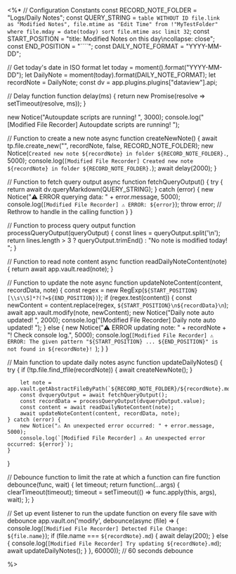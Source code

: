<%*
// Configuration Constants
const RECORD_NOTE_FOLDER = "Logs/Daily Notes";
const QUERY_STRING = `table WITHOUT ID file.link as "Modified Notes", file.mtime as "Edit Time" from !"MyTestFolder" where file.mday = date(today) sort file.mtime asc limit 32`;
const START_POSITION = "title: Modified Notes on this day\ncollapse: close"; 
const END_POSITION = "````";
const DAILY_NOTE_FORMAT = "YYYY-MM-DD";


// Get today's date in ISO format
let today = moment().format("YYYY-MM-DD");
let DailyNote = moment(today).format(DAILY_NOTE_FORMAT);
let recordNote = DailyNote; 
const dv = app.plugins.plugins["dataview"].api;

// Delay function
function delay(ms) {
    return new Promise(resolve => setTimeout(resolve, ms));
}

new Notice("Autoupdate scripts are running! ", 3000);
console.log("[Modified File Recorder] Autoupdate scripts are running! ");

// Function to create a new note
async function createNewNote() {
    await tp.file.create_new("", recordNote, false, RECORD_NOTE_FOLDER);
    new Notice(`Created new note ${recordNote} in folder ${RECORD_NOTE_FOLDER}.`, 5000);
    console.log(`[Modified File Recorder] Created new note ${recordNote} in folder ${RECORD_NOTE_FOLDER}.`);
    await delay(2000);
}

// Function to fetch query output
async function fetchQueryOutput() {
    try {
        return await dv.queryMarkdown(QUERY_STRING);
    } catch (error) {
        new Notice("⚠️ ERROR querying data: " + error.message, 5000);
        console.log(`[Modified File Recorder] ⚠️ ERROR: ${error}`);
        throw error; // Rethrow to handle in the calling function
    }
}

// Function to process query output
function processQueryOutput(queryOutput) {
    const lines = queryOutput.split('\n');
    return lines.length > 3 ? queryOutput.trimEnd() : "No note is modified today! ";
}

// Function to read note content
async function readDailyNoteContent(note) {
    return await app.vault.read(note);
}

// Function to update the note
async function updateNoteContent(content, recordData, note) {
    const regex = new RegExp(`${START_POSITION}[\\s\\S]*?(?=${END_POSITION})`);
    if (regex.test(content)) {
        const newContent = content.replace(regex, `${START_POSITION}\n${recordData}\n`);
        await app.vault.modify(note, newContent);
        new Notice("Daily note auto updated! ", 2000);
        console.log("[Modified File Recorder] Daily note auto updated! ");
    } else {
        new Notice("⚠️ ERROR updating note: " + recordNote + "! Check console log.", 5000);
        console.log(`[Modified File Recorder] ⚠️ ERROR: The given pattern "${START_POSITION} ... ${END_POSITION}" is not found in ${recordNote}! `);
    }
}

// Main function to update daily notes
async function updateDailyNotes() {
    try {
        if (!tp.file.find_tfile(recordNote)) {
            await createNewNote();
        }
        
		let note = app.vault.getAbstractFileByPath(`${RECORD_NOTE_FOLDER}/${recordNote}.md`);
        const dvqueryOutput = await fetchQueryOutput();
        const recordData = processQueryOutput(dvqueryOutput.value);
        const content = await readDailyNoteContent(note);
        await updateNoteContent(content, recordData, note);
    } catch (error) {
        new Notice("⚠️ An unexpected error occurred: " + error.message, 5000);
        console.log(`[Modified File Recorder] ⚠️ An unexpected error occurred: ${error}`);
    }
}

// Debounce function to limit the rate at which a function can fire
function debounce(func, wait) {
    let timeout;
    return function(...args) {
        clearTimeout(timeout);
        timeout = setTimeout(() => func.apply(this, args), wait);
    };
}

// Set up event listener to run the update function on every file save with debounce
app.vault.on('modify', debounce(async (file) => {
    console.log(`[Modified File Recorder] Detected File Change: ${file.name}`);
    if (file.name === `${recordNote}.md`) {
        await delay(200);
    } else {
        console.log(`[Modified File Recorder] Try updating ${recordNote}.md`);
        await updateDailyNotes();
    }
}, 60000)); // 60 seconds debounce

%>
